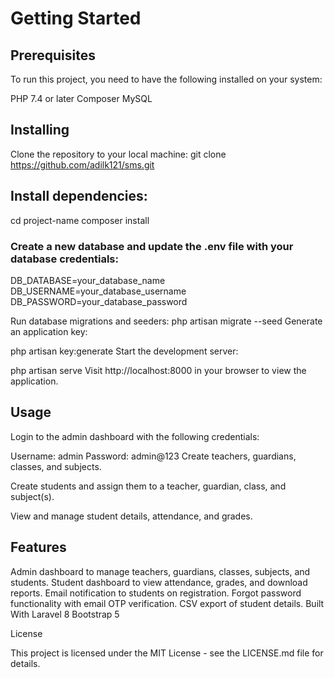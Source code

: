 <h1>Getting Started</h1>
<h2>Prerequisites</h2>
To run this project, you need to have the following installed on your system:

PHP 7.4 or later
Composer
MySQL

<h2>Installing</h2>

Clone the repository to your local machine:
git clone https://github.com/adilk121/sms.git

<h2>Install dependencies:</h2>

cd project-name
composer install

<h3>Create a new database and update the .env file with your database credentials:</h3>

DB_DATABASE=your_database_name
DB_USERNAME=your_database_username
DB_PASSWORD=your_database_password

Run database migrations and seeders:
php artisan migrate --seed
Generate an application key:

php artisan key:generate
Start the development server:

php artisan serve
Visit http://localhost:8000 in your browser to view the application.

<h2>Usage</h2>

Login to the admin dashboard with the following credentials:

Username: admin
Password: admin@123
Create teachers, guardians, classes, and subjects.

Create students and assign them to a teacher, guardian, class, and subject(s).

View and manage student details, attendance, and grades.

<h2>Features</h2>

Admin dashboard to manage teachers, guardians, classes, subjects, and students.
Student dashboard to view attendance, grades, and download reports.
Email notification to students on registration.
Forgot password functionality with email OTP verification.
CSV export of student details.
Built With
Laravel 8
Bootstrap 5

License

This project is licensed under the MIT License - see the LICENSE.md file for details.




